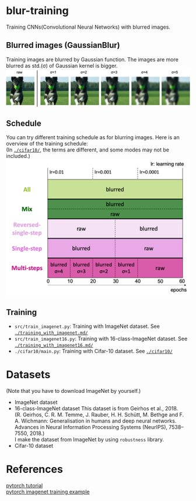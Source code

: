 # blur-training
Training CNNs(Convolutional Neural Networks) with blurred images.


## Blurred images (GaussianBlur)
Training images are blurred by Gaussian function. The images are more blurred as std.(σ) of Gaussian kernel is bigger.
![blurred-images](./figures/blurred_images.png)


## Schedule
You can try different training schedule as for blurring images. Here is an overview of the training schedule: <br>
(In [`./cifar10/`][cifar10], the terms are different, and some modes may not be included.)
![schedule](./figures/schedule.png)

## Training
- `src/train_imagenet.py`: Training with ImageNet dataset. See [`./training_with_imagenet.md/`](./training_with_imagenet.md)  
- `src/train_imagenet16.py`: Training with 16-class-ImageNet dataset. See [`./training_with_imagenet16.md/`](./training_with_imagenet16.md)  
- `./cifar10/main.py`: Training with Cifar-10 dataset. See [`./cifar10/`][cifar10]

# Datasets
(Note that you have to download ImageNet by yourself.)
- ImageNet dataset
- 16-class-ImageNet dataset 
  This dataset is from Geirhos et al., 2018. <br>
  (R. Geirhos, C. R. M. Temme, J. Rauber, H. H. Schütt, M. Bethge and F. A. Wichmann: Generalisation in humans and deep neural networks. Advances in Neural Information Processing Systems (NeurIPS), 7538–7550, 2018.) <br>
  I make the dataset from ImageNet by using `robustness` library.
- Cifar-10 dataset  

# References
[pytorch tutorial][pytorch-tutorial] <br>
[pytorch imagenet training example][pytorch-imagenet]

[cifar10]: ./cifar10/
[pytorch-tutorial]:https://github.com/pytorch/tutorials/blob/master/beginner_source/blitz/cifar10_tutorial.py
[pytorch-imagenet]:https://github.com/pytorch/examples/blob/master/imagenet
